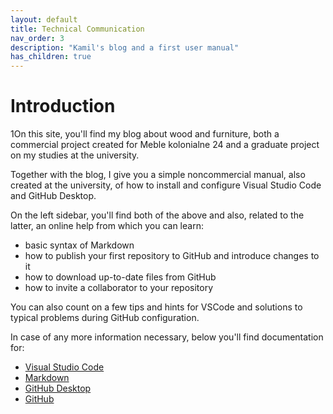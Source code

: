 ```yaml
---
layout: default
title: Technical Communication
nav_order: 3
description: "Kamil's blog and a first user manual"
has_children: true
---
```


# Introduction

1On this site, you'll find my blog about wood and furniture, both a commercial project created for Meble kolonialne 24 and a graduate project on my studies at the university.

Together with the blog, I give you a simple noncommercial manual, also created at the university, of how to install and configure Visual Studio Code and GitHub Desktop.

On the left sidebar, you'll find both of the above and also, related to the latter, an online help from which you can learn:
* basic syntax of Markdown
* how to publish your first repository to GitHub and introduce changes to it
* how to download up-to-date files from GitHub
* how to invite a collaborator to your repository

You can also count on a few tips and hints for VSCode and solutions to typical problems during GitHub configuration.

In case of any more information necessary, below you'll find documentation for:
* [Visual Studio Code](https://code.visualstudio.com/docs)
* [Markdown](https://www.markdownguide.org/basic-syntax/)
* [GitHub Desktop](https://docs.github.com/en/desktop)
* [GitHub](https://docs.github.com/en)